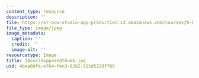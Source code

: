 ```yaml
---
content_type: resource
description: ''
file: https://ol-ocw-studio-app-production.s3.amazonaws.com/courses/8-02-physics-ii-electricity-and-magnetism-spring-2007/4baa8dfae764fec38262215d5228f765_24coilsopposedthumb.jpg
file_type: image/jpeg
image_metadata:
  caption: ''
  credit: ''
  image-alt: ''
resourcetype: Image
title: 24coilsopposedthumb.jpg
uid: 4baa8dfa-e764-fec3-8262-215d5228f765
---
```

